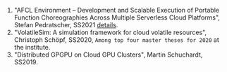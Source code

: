 1. "AFCL Environment – Development and Scalable Execution of Portable Function Choreographies Across Multiple Serverless Cloud Platforms", Stefan Pedratscher, SS2021 [details](./AFCLEnvironment.md).
1. "VolatileSim: A simulation framework for cloud volatile resources", Christoph Schöpf, SS2020, `Among top four master theses for 2020` at the institute.
1. "Distributed GPGPU on Cloud GPU Clusters", Martin Schuchardt, SS2019.
